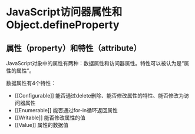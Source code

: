 # JavaScript访问器属性和Object.defineProperty

## 属性（property）和特性（attribute）

JavaScript对象中的属性有两种：数据属性和访问器属性。特性可以被认为是“属性的属性”。

数据属性有4个特性：
* [[Configurable]]  能否通过delete删除、能否修改属性的特性、能否修改为访问器属性
* [[Enumerable]]  能否通过for-in循环返回属性
* [[Writable]]  能否修改属性的值
* [[Value]]  属性的数据值
